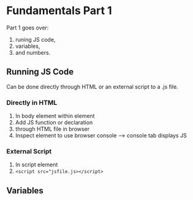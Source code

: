 # Fundamentals Part 1
Part 1 goes over:
 1. runing JS code, 
 2. variables, 
 3. and numbers.

## Running JS Code
Can be done directly through HTML or an external script to a .js file.

### Directly in HTML
1. In body element within <script></script> element
2. Add JS function or declaration
3. through HTML file in browser
4. Inspect element to use browser console --> console tab displays JS

### External Script
1. In script element
2. `<script src="jsfile.js></script>`

## Variables